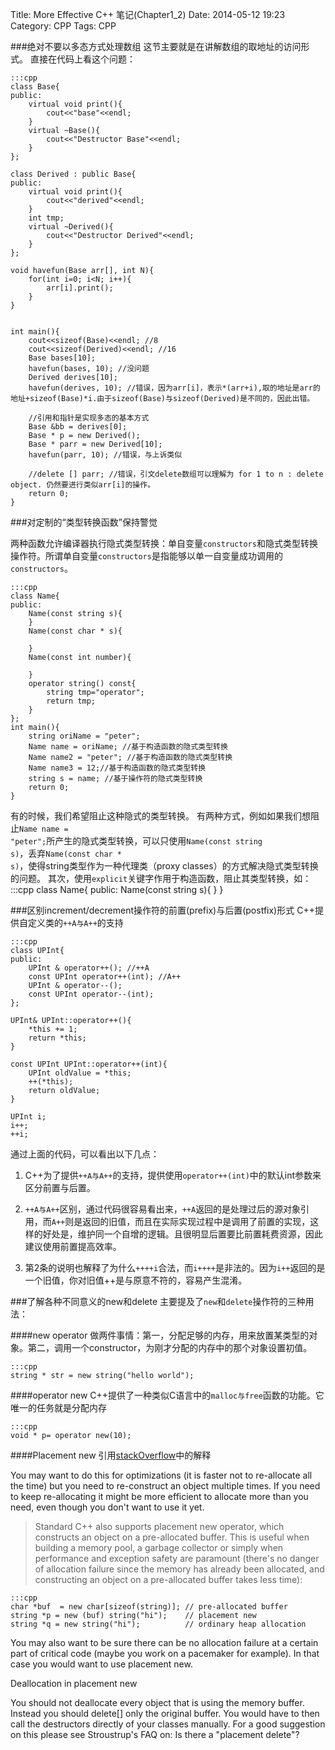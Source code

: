 Title: More Effective C++ 笔记(Chapter1_2)
Date: 2014-05-12 19:23
Category: CPP
Tags: CPP


###绝对不要以多态方式处理数组
这节主要就是在讲解数组的取地址的访问形式。
直接在代码上看这个问题：
    
    :::cpp
    class Base{
    public:
        virtual void print(){
            cout<<"base"<<endl;
        }
        virtual ~Base(){
            cout<<"Destructor Base"<<endl;
        }
    };

    class Derived : public Base{
    public:
        virtual void print(){
            cout<<"derived"<<endl;
        }
        int tmp;
        virtual ~Derived(){
            cout<<"Destructor Derived"<<endl;
        }
    };

    void havefun(Base arr[], int N){
        for(int i=0; i<N; i++){
            arr[i].print();
        }
    }


    int main(){
        cout<<sizeof(Base)<<endl; //8 
        cout<<sizeof(Derived)<<endl; //16
        Base bases[10];
        havefun(bases, 10); //没问题
        Derived derives[10];
        havefun(derives, 10); //错误，因为arr[i]，表示*(arr+i),取的地址是arr的地址+sizeof(Base)*i.由于sizeof(Base)与sizeof(Derived)是不同的，因此出错。

        //引用和指针是实现多态的基本方式
        Base &bb = derives[0];
        Base * p = new Derived();
        Base * parr = new Derived[10];
        havefun(parr, 10); //错误，与上诉类似

        //delete [] parr; //错误，引文delete数组可以理解为 for 1 to n : delete object. 仍然要进行类似arr[i]的操作。
        return 0;
    }

###对定制的“类型转换函数”保持警觉

两种函数允许编译器执行隐式类型转换：单自变量<code>constructors</code>和隐式类型转换操作符。所谓单自变量<code>constructors</code>是指能够以单一自变量成功调用的<code>constructors</code>。

    :::cpp
    class Name{
    public:
        Name(const string s){
        }
        Name(const char * s){

        }
        Name(const int number){

        }
        operator string() const{
            string tmp="operator";
            return tmp;
        }
    };
    int main(){
        string oriName = "peter"; 
        Name name = oriName; //基于构造函数的隐式类型转换
        Name name2 = "peter"; //基于构造函数的隐式类型转换
        Name name3 = 12;//基于构造函数的隐式类型转换
        string s = name; //基于操作符的隐式类型转换
        return 0;
    }

有的时候，我们希望阻止这种隐式的类型转换。 有两种方式，例如如果我们想阻止<code>Name name = "peter";</code>所产生的隐式类型转换，可以只使用<code>Name(const string s)</code>，丢弃<code>Name(const char * s)</code>，使得string类型作为一种代理类（proxy classes）的方式解决隐式类型转换的问题。 其次，使用<code>explicit</code>关键字作用于构造函数，阻止其类型转换，如：
    :::cpp
    class Name{
    public:
        Name(const string s){
        }
    }


###区别increment/decrement操作符的前置(prefix)与后置(postfix)形式
C++提供自定义类的<code>++A与A++</code>的支持

    :::cpp
    class UPInt{
    public:
        UPInt & operator++(); //++A
        const UPInt operator++(int); //A++
        UPInt & operator--();
        const UPInt operator--(int);    
    };

    UPInt& UPInt::operator++(){
        *this += 1;
        return *this;
    }

    const UPInt UPInt::operator++(int){
        UPInt oldValue = *this;
        ++(*this);
        return oldValue;
    }

    UPInt i;
    i++;
    ++i;

通过上面的代码，可以看出以下几点：

1. C++为了提供<code>++A与A++</code>的支持，提供使用<code>operator++(int)</code>中的默认int参数来区分前置与后置。

2. <code>++A与A++</code>区别，通过代码很容易看出来，<code>++A</code>返回的是处理过后的源对象引用，而<code>A++</code>则是返回的旧值，而且在实际实现过程中是调用了前置的实现，这样的好处是，维护同一个自增的逻辑。且很明显后置要比前置耗费资源，因此建议使用前置提高效率。

3. 第2条的说明也解释了为什么<code>++++i</code>合法，而<code>i++++</code>是非法的。因为<code>i++</code>返回的是一个旧值，你对旧值++是与原意不符的，容易产生混淆。

###了解各种不同意义的new和delete
主要提及了<code>new</code>和<code>delete</code>操作符的三种用法：

####new operator
做两件事情：第一，分配足够的内存，用来放置某类型的对象。第二，调用一个constructor，为刚才分配的内存中的那个对象设置初值。

    :::cpp
    string * str = new string("hello world");

####operator new
C++提供了一种类似C语言中的<code>malloc与free</code>函数的功能。它唯一的任务就是分配内存

    :::cpp
    void * p= operator new(10);

####Placement new
引用[stackOverflow](http://stackoverflow.com/questions/222557/what-uses-are-there-for-placement-new)中的解释

You may want to do this for optimizations (it is faster not to re-allocate all the time) but you need to re-construct an object multiple times. If you need to keep re-allocating it might be more efficient to allocate more than you need, even though you don't want to use it yet.

> Standard C++ also supports placement new operator, which constructs an object on a pre-allocated buffer. This is useful when building a memory pool, a garbage collector or simply when performance and exception safety are paramount (there's no danger of allocation failure since the memory has already been allocated, and constructing an object on a pre-allocated buffer takes less time):

    :::cpp
    char *buf  = new char[sizeof(string)]; // pre-allocated buffer
    string *p = new (buf) string("hi");    // placement new
    string *q = new string("hi");          // ordinary heap allocation

You may also want to be sure there can be no allocation failure at a certain part of critical code (maybe you work on a pacemaker for example). In that case you would want to use placement new.

Deallocation in placement new

You should not deallocate every object that is using the memory buffer. Instead you should delete[] only the original buffer. You would have to then call the destructors directly of your classes manually. For a good suggestion on this please see Stroustrup's FAQ on: Is there a "placement delete"?



